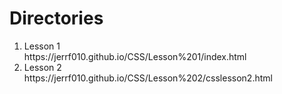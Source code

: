 <h1>Directories</h1>

<ol>
  <li>Lesson 1</li> https://jerrf010.github.io/CSS/Lesson%201/index.html
  <li>Lesson 2</li> https://jerrf010.github.io/CSS/Lesson%202/csslesson2.html
</ol>
